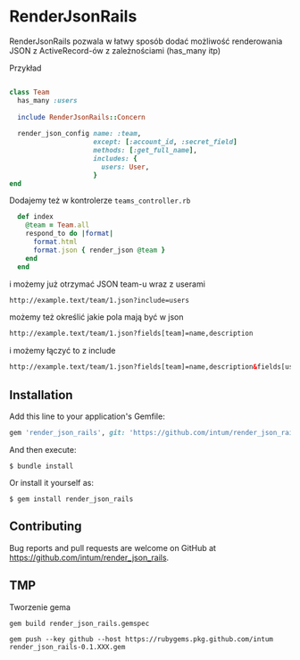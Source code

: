 # RenderJsonRails

RenderJsonRails pozwala w łatwy sposób dodać możliwość renderowania JSON z ActiveRecord-ów z zależnościami (has_many itp)

Przykład

```ruby

class Team
  has_many :users
  
  include RenderJsonRails::Concern
  
  render_json_config name: :team,
                     except: [:account_id, :secret_field]
                     methods: [:get_full_name],
                     includes: {
                       users: User,
                     }
end
```

Dodajemy też w kontrolerze ```teams_controller.rb```

```ruby
  def index
    @team = Team.all
    respond_to do |format|
      format.html
      format.json { render_json @team }
    end
  end
```  
  
i możemy już otrzymać JSON team-u wraz z userami

```html
http://example.text/team/1.json?include=users
```

możemy też określić jakie pola mają być w json

```html
http://example.text/team/1.json?fields[team]=name,description
```

i możemy łączyć to z include

```html
http://example.text/team/1.json?fields[team]=name,description&fields[user]=email,name&include=users
```


## Installation

Add this line to your application's Gemfile:

```ruby
gem 'render_json_rails', git: 'https://github.com/intum/render_json_rails'
```

And then execute:

    $ bundle install

Or install it yourself as:

    $ gem install render_json_rails

## Contributing

Bug reports and pull requests are welcome on GitHub at https://github.com/intum/render_json_rails.


## TMP

Tworzenie gema

```
gem build render_json_rails.gemspec

gem push --key github --host https://rubygems.pkg.github.com/intum render_json_rails-0.1.XXX.gem
```

